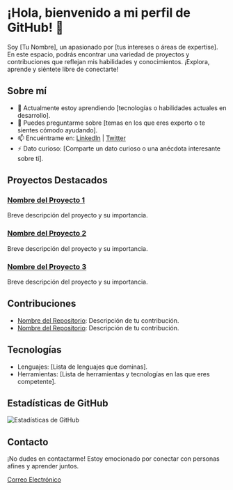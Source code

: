 # ¡Hola, bienvenido a mi perfil de GitHub! 👋

Soy [Tu Nombre], un apasionado por [tus intereses o áreas de expertise]. En este espacio, podrás encontrar una variedad de proyectos y contribuciones que reflejan mis habilidades y conocimientos. ¡Explora, aprende y siéntete libre de conectarte!

## Sobre mí

- 🌱 Actualmente estoy aprendiendo [tecnologías o habilidades actuales en desarrollo].
- 💬 Puedes preguntarme sobre [temas en los que eres experto o te sientes cómodo ayudando].
- 📫 Encuéntrame en: [LinkedIn](https://www.linkedin.com/in/tu-usuario-de-linkedin/) | [Twitter](https://twitter.com/tu-usuario-de-twitter)
- ⚡ Dato curioso: [Comparte un dato curioso o una anécdota interesante sobre ti].

## Proyectos Destacados

### [Nombre del Proyecto 1](enlace-al-proyecto)
Breve descripción del proyecto y su importancia.

### [Nombre del Proyecto 2](enlace-al-proyecto)
Breve descripción del proyecto y su importancia.

### [Nombre del Proyecto 3](enlace-al-proyecto)
Breve descripción del proyecto y su importancia.

## Contribuciones

- [Nombre del Repositorio](enlace-al-repo): Descripción de tu contribución.
- [Nombre del Repositorio](enlace-al-repo): Descripción de tu contribución.

## Tecnologías

- Lenguajes: [Lista de lenguajes que dominas].
- Herramientas: [Lista de herramientas y tecnologías en las que eres competente].

## Estadísticas de GitHub

![Estadísticas de GitHub](https://github-readme-stats.vercel.app/api?username=tu-nombre-de-usuario&show_icons=true&theme=radical)

## Contacto

¡No dudes en contactarme! Estoy emocionado por conectar con personas afines y aprender juntos.

[Correo Electrónico](mailto:tu@email.com)
